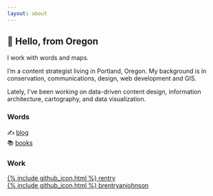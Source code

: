 ```yaml
---
layout: about
---
```


## 👋 Hello, from Oregon
I work with words and maps.

I’m a content strategist living in Portland, Oregon. My background is in conservation, communications, design, web development and GIS.

Lately, I’ve been working on data-driven content design, information architecture, cartography, and data visualization.

### Words
✍️ [blog](/posts)<br>
📚 [books](/books)

### Work
[{% include github_icon.html %} rentry](https://github.com/rentry)<br>
[{% include github_icon.html %} brentryanjohnson](https://github.com/brentryanjohnson)